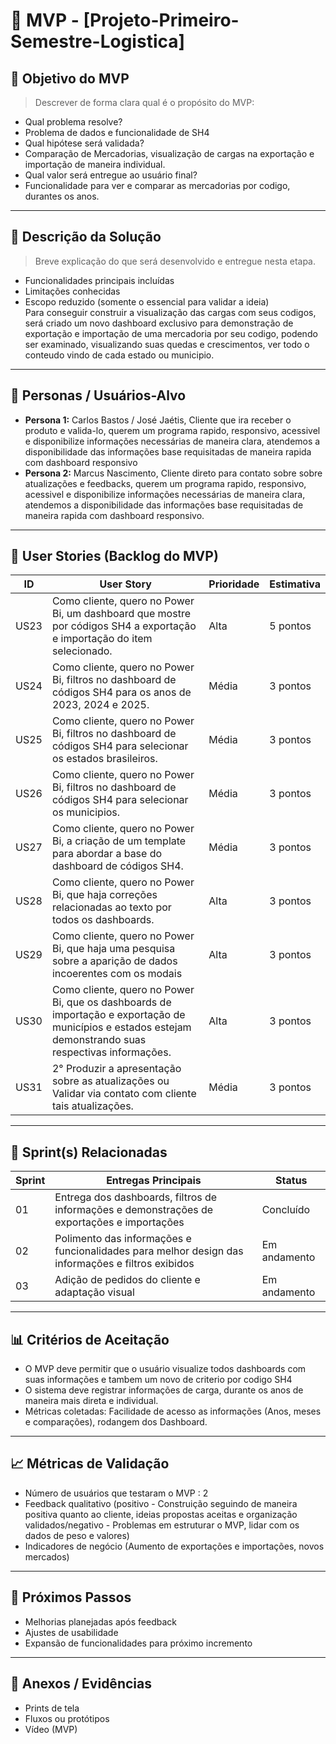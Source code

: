 # 📌 MVP - [Projeto-Primeiro-Semestre-Logistica]

## 🎯 Objetivo do MVP
> Descrever de forma clara qual é o propósito do MVP:  
- Qual problema resolve?
- Problema de dados e funcionalidade de SH4  
- Qual hipótese será validada?
- Comparação de Mercadorias, visualização de cargas na exportação e importação de maneira individual.  
- Qual valor será entregue ao usuário final?
- Funcionalidade para ver e comparar as mercadorias por codigo, durantes os anos.  

---

## 📝 Descrição da Solução
> Breve explicação do que será desenvolvido e entregue nesta etapa.  
- Funcionalidades principais incluídas  
- Limitações conhecidas  
- Escopo reduzido (somente o essencial para validar a ideia)  
Para conseguir construir a visualização das cargas com seus codigos, será criado um novo dashboard exclusivo para
demonstração de exportação e importação de uma mercadoria por seu codigo, podendo ser examinado, visualizando suas
quedas e crescimentos, ver todo o conteudo vindo de cada estado ou municipio.
---

## 👥 Personas / Usuários-Alvo
- **Persona 1:** Carlos Bastos / José Jaétis, Cliente que ira receber o produto e valida-lo, querem um programa rapido, responsivo, acessivel e disponibilize informações necessárias de maneira clara, atendemos
  a disponibilidade das informações base requisitadas de maneira rapida com dashboard responsivo 
- **Persona 2:** Marcus Nascimento, Cliente direto para contato sobre sobre atualizações e feedbacks, querem um programa rapido, responsivo, acessivel e disponibilize informações necessárias de maneira clara, atendemos a disponibilidade das informações base requisitadas de maneira rapida com dashboard responsivo.   

---

## 🔑 User Stories (Backlog do MVP)
| ID  | User Story                                                                 | Prioridade | Estimativa |
|-----|-----------------------------------------------------------------------------|------------|------------|
| US23 | Como cliente, quero no Power Bi, um dashboard que mostre por códigos SH4 a exportação e importação do item selecionado.         | Alta       | 5 pontos   |
| US24 | Como cliente, quero no Power Bi, filtros no dashboard de códigos SH4 para os anos de 2023, 2024 e 2025.                         | Média      | 3 pontos   |
| US25 | Como cliente, quero no Power Bi, filtros no dashboard de códigos SH4 para selecionar os estados brasileiros.                    | Média      | 3 pontos   |
| US26 | Como cliente, quero no Power Bi, filtros no dashboard de códigos SH4 para selecionar os municipios.                             | Média      | 3 pontos   |
| US27 | Como cliente, quero no Power Bi, a criação de um template para abordar a base do dashboard de códigos SH4.                      | Média      | 3 pontos   |
| US28 | Como cliente, quero no Power Bi, que haja correções relacionadas ao texto por todos os dashboards.                              | Alta       | 3 pontos   |
| US29 | Como cliente, quero no Power Bi, que haja uma pesquisa sobre a aparição de dados incoerentes com os modais                      | Alta       | 3 pontos   |
| US30 | Como cliente, quero no Power Bi, que os dashboards de importação e exportação de municípios e estados estejam demonstrando suas respectivas informações.         | Alta      | 3 pontos   |
| US31 | 2° Produzir a apresentação sobre as atualizações ou Validar via contato com cliente tais atualizações.                          | Média      | 3 pontos   |

---

## 📅 Sprint(s) Relacionadas
| Sprint | Entregas Principais                          | Status   |
|--------|----------------------------------------------|----------|
| 01     | Entrega dos dashboards, filtros de informações e demonstrações de exportações e importações                        | Concluído|
| 02     | Polimento das informações e funcionalidades para melhor design das informações e filtros exibidos                  | Em andamento |
| 03     | Adição de pedidos do cliente e adaptação visual                           | Em andamento |

---

## 📊 Critérios de Aceitação
- O MVP deve permitir que o usuário visualize todos dashboards com suas informações e tambem um novo de criterio por codigo SH4 
- O sistema deve registrar informações de carga, durante os anos de maneira mais direta e individual.  
- Métricas coletadas: Facilidade de acesso as informações (Anos, meses e comparações), rodangem dos Dashboard.    

---

## 📈 Métricas de Validação
- Número de usuários que testaram o MVP : 2  
- Feedback qualitativo (positivo - Construição seguindo de maneira positiva quanto ao cliente, ideias propostas aceitas e organização validados/negativo - Problemas em estruturar o MVP, lidar com os dados de peso e valores)  
- Indicadores de negócio (Aumento de exportações e importações, novos mercados)   

---

## 🚀 Próximos Passos
- Melhorias planejadas após feedback  
- Ajustes de usabilidade  
- Expansão de funcionalidades para próximo incremento  

---

## 📂 Anexos / Evidências
- Prints de tela  
- Fluxos ou protótipos  
- Vídeo (MVP)  

